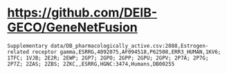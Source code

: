 # https://github.com/DEIB-GECO/GeneNetFusion

```console
Supplementary data/DB_pharmacologically_active.csv:2088,Estrogen-related receptor gamma,ESRRG,4092075,AF094518,P62508,ERR3_HUMAN,1KV6; 1TFC; 1VJB; 2E2R; 2EWP; 2GP7; 2GPO; 2GPP; 2GPU; 2GPV; 2P7A; 2P7G; 2P7Z; 2ZAS; 2ZBS; 2ZKC,,ESRRG,HGNC:3474,Humans,DB00255

```
